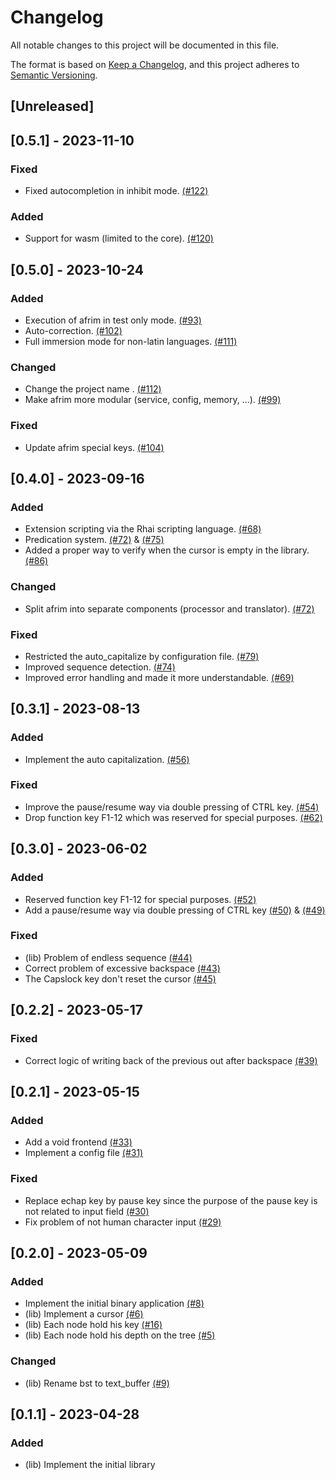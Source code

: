 # Changelog

All notable changes to this project will be documented in this file.

The format is based on [Keep a Changelog](https://keepachangelog.com/en/1.1.0),
and this project adheres to [Semantic Versioning](https://semver.org/spec/v2.0.0.html).

## [Unreleased]

## [0.5.1] - 2023-11-10

### Fixed
- Fixed autocompletion in inhibit mode. [(#122)](https://github.com/pythonbrad/afrim/pull/122)

### Added
- Support for wasm (limited to the core). [(#120)](https://github.com/pythonbrad/afrim/pull/120)

## [0.5.0] - 2023-10-24

### Added
- Execution of afrim in test only mode. [(#93)](https://github.com/pythonbrad/afrim/pull/93)
- Auto-correction. [(#102)](https://github.com/pythonbrad/afrim/pull/102)
- Full immersion mode for non-latin languages. [(#111)](https://github.com/pythonbrad/afrim/pull/111)

### Changed
- Change the project name . [(#112)](https://github.com/pythonbrad/afrim/pull/112)
- Make afrim more modular (service, config, memory, ...). [(#99)](https://github.com/pythonbrad/afrim/pull/99)

### Fixed
- Update afrim special keys. [(#104)](https://github.com/pythonbrad/afrim/pull/104)

## [0.4.0] - 2023-09-16

### Added
- Extension scripting via the Rhai scripting language. [(#68)](https://github.com/pythonbrad/afrim/pull/68)
- Predication system. [(#72)](https://github.com/pythonbrad/afrim/pull/72) & [(#75)](https://github.com/pythonbrad/afrim/pull/75)
- Added a proper way to verify when the cursor is empty in the library. [(#86)](https://github.com/pythonbrad/afrim/pull/86)

### Changed
- Split afrim into separate components (processor and translator). [(#72)](https://github.com/pythonbrad/afrim/pull/72)

### Fixed
- Restricted the auto_capitalize by configuration file. [(#79)](https://github.com/pythonbrad/afrim/pull/79)
- Improved sequence detection. [(#74)](https://github.com/pythonbrad/afrim/pull/74)
- Improved error handling and made it more understandable. [(#69)](https://github.com/pythonbrad/afrim/pull/69)

## [0.3.1] - 2023-08-13

### Added
- Implement the auto capitalization. [(#56)](https://github.com/pythonbrad/afrim/pull/56)

### Fixed
- Improve the pause/resume way via double pressing of CTRL key. [(#54)](https://github.com/pythonbrad/afrim/pull/54)
- Drop function key F1-12 which was reserved for special purposes. [(#62)](https://github.com/pythonbrad/afrim/pull/62)

## [0.3.0] - 2023-06-02

### Added
- Reserved function key F1-12 for special purposes. [(#52)](https://github.com/pythonbrad/afrim/pull/52)
- Add a pause/resume way via double pressing of CTRL key [(#50)](https://github.com/pythonbrad/afrim/pull/50) & [(#49)](https://github.com/pythonbrad/afrim/pull/49)

### Fixed
- (lib) Problem of endless sequence  [(#44)](https://github.com/pythonbrad/afrim/pull/44)
- Correct problem of excessive backspace [(#43)](https://github.com/pythonbrad/afrim/pull/43)
- The Capslock key don't reset the cursor [(#45)](https://github.com/pythonbrad/afrim/pull/45)

## [0.2.2] - 2023-05-17

### Fixed

- Correct logic of writing back of the previous out after backspace [(#39)](https://github.com/pythonbrad/afrim/pull/39)

## [0.2.1] - 2023-05-15

### Added

- Add a void frontend [(#33)](https://github.com/pythonbrad/afrim/pull/33)
- Implement a config file [(#31)](https://github.com/pythonbrad/afrim/pull/31)

### Fixed

- Replace echap key by pause key since the purpose of the pause key is not related to input field [(#30)](https://github.com/pythonbrad/afrim/pull/30)
- Fix problem of not human character input [(#29)](https://github.com/pythonbrad/afrim/pull/29)

## [0.2.0] - 2023-05-09

### Added

- Implement the initial binary application [(#8)](https://github.com/pythonbrad/afrim/pull/8)
- (lib) Implement a cursor [(#6)](https://github.com/pythonbrad/afrim/pull/6)
- (lib) Each node hold his key [(#16)](https://github.com/pythonbrad/afrim/pull/16)
- (lib) Each node hold his depth on the tree [(#5)](https://github.com/pythonbrad/afrim/pull/5)

### Changed

- (lib) Rename bst to text_buffer [(#9)](https://github.com/pythonbrad/afrim/pull/9)

## [0.1.1] - 2023-04-28

### Added

- (lib) Implement the initial library
